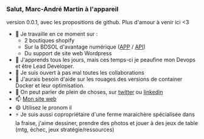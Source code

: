 ### Salut, Marc-André Martin à l'appareil
version 0.0.1, avec les propositions de github. Plus d'amour à venir ici <3

- 🔭 Je travaille en ce moment sur :
  - 2 boutiques shopify
  - Sur la BDSOL d'avantage numérique ([APP](https://github.com/avantage-numerique/bdsol-app) / [API](https://github.com/avantage-numerique/bdsol-api))
  - Du support de site web Wordpress
- 🌱 J'apprends tous les jours, mais ces temps-ci je peaufine mon Devops et être Lead Developer.
- 👯 Je suis ouvert à pas mal toutes les collaborations
- 🤔 J'aurais besoin d'aide sur les rouages des versions de container Docker et leur optimisation.
- 💬 On peut parler de plein de choses, sur [twitter](https://twitter.com/mamarmite) ou [linkedin](https://www.linkedin.com/in/marcandremartin/)
- 📫 [Mon site web](https://mamarmite.com)
- 😄 Utilisez le pronom il
- ⚡ Je suis aussi copropriétaire d'une ferme maraichère spécialisée dans la fraise, j'aime dessiner, prendre des photos et jouer à des jeux de table (mtg, échec, jeux stratégie/ressources)